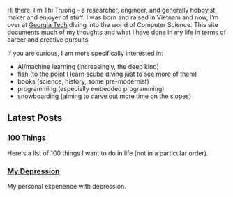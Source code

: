 Hi there. I'm Thi Truong - a researcher, engineer, and generally hobbyist maker and enjoyer of stuff. 
I was born and raised in Vietnam and now, I’m over at [Georgia Tech](https://www.gatech.edu/) diving into the world of Computer Science. This site documents much of my thoughts and what I have done in my life in terms of career and creative pursuits.

If you are curious, I am more specifically interested in:
- AI/machine learning (increasingly, the deep kind)
- fish (to the point I learn scuba diving just to see more of them)
- books (science, history, some pre-modernist)
- programming (especially embedded programming)
- snowboarding (aiming to carve out more time on the slopes)

## Latest Posts

### [100 Things](https://www.about-thi.com/100things.html)
Here's a list of 100 things I want to do in life (not in a particular order).
### [My Depression](https://www.about-thi.com/myMental.html)
My personal experience with depression.
